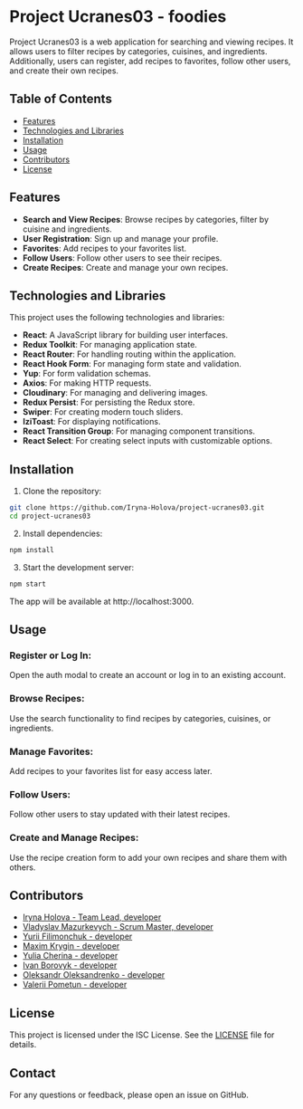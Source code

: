 # Project Ucranes03 - foodies

Project Ucranes03 is a web application for searching and viewing recipes. It
allows users to filter recipes by categories, cuisines, and ingredients.
Additionally, users can register, add recipes to favorites, follow other users,
and create their own recipes.

## Table of Contents

- [Features](#features)
- [Technologies and Libraries](#technologies-and-libraries)
- [Installation](#installation)
- [Usage](#usage)
- [Contributors](#contributors)
- [License](#license)

## Features

- **Search and View Recipes**: Browse recipes by categories, filter by cuisine
  and ingredients.
- **User Registration**: Sign up and manage your profile.
- **Favorites**: Add recipes to your favorites list.
- **Follow Users**: Follow other users to see their recipes.
- **Create Recipes**: Create and manage your own recipes.

## Technologies and Libraries

This project uses the following technologies and libraries:

- **React**: A JavaScript library for building user interfaces.
- **Redux Toolkit**: For managing application state.
- **React Router**: For handling routing within the application.
- **React Hook Form**: For managing form state and validation.
- **Yup**: For form validation schemas.
- **Axios**: For making HTTP requests.
- **Cloudinary**: For managing and delivering images.
- **Redux Persist**: For persisting the Redux store.
- **Swiper**: For creating modern touch sliders.
- **IziToast**: For displaying notifications.
- **React Transition Group**: For managing component transitions.
- **React Select**: For creating select inputs with customizable options.

## Installation

1. Clone the repository:

```sh
git clone https://github.com/Iryna-Holova/project-ucranes03.git
cd project-ucranes03
```

2. Install dependencies:

```sh
npm install
```

3. Start the development server:

```sh
npm start
```

The app will be available at http://localhost:3000.

## Usage

### Register or Log In:

Open the auth modal to create an account or log in to an existing account.

### Browse Recipes:

Use the search functionality to find recipes by categories, cuisines, or
ingredients.

### Manage Favorites:

Add recipes to your favorites list for easy access later.

### Follow Users:

Follow other users to stay updated with their latest recipes.

### Create and Manage Recipes:

Use the recipe creation form to add your own recipes and share them with others.

## Contributors

- [Iryna Holova - Team Lead, developer](https://github.com/Iryna-Holova)
- [Vladyslav Mazurkevych - Scrum Master, developer](https://github.com/mazurkevych30)
- [Yurii Filimonchuk - developer](https://github.com/filimon4uck)
- [Maxim Krygin - developer](https://github.com/Maxus94)
- [Yulia Cherina - developer](https://github.com/dianatima)
- [Ivan Borovyk - developer](https://github.com/Saref111)
- [Oleksandr Oleksandrenko - developer](https://github.com/lexandr10)
- [Valerii Pometun - developer](https://github.com/Valerii2022)

## License

This project is licensed under the ISC License. See the [LICENSE](./LICENSE.md)
file for details.

## Contact

For any questions or feedback, please open an issue on GitHub.
